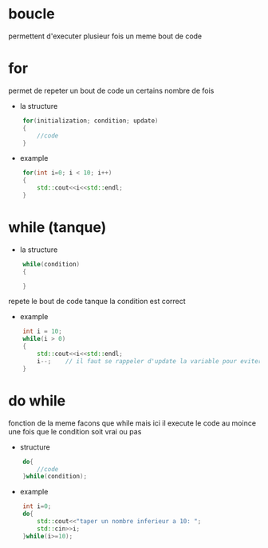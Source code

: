 # boucle

permettent d'executer plusieur fois un meme bout de code  

# for
permet de repeter un bout de code un certains nombre de fois
- la structure
```cpp
    for(initialization; condition; update)
    {
        //code   
    }
```
- example
```cpp
    for(int i=0; i < 10; i++)
    {
        std::cout<<i<<std::endl;
    }
```

# while (tanque)

- la structure
```cpp
    while(condition)
    {

    }
```
repete le bout de code tanque la condition est correct
- example
```cpp
    int i = 10;
    while(i > 0)
    {
        std::cout<<i<<std::endl;
        i--;    // il faut se rappeler d'update la variable pour eviter une bouche infinie
    }
```


# do while
fonction de la meme facons que while mais ici il execute le code au moince une fois que le condition soit vrai ou pas
- structure
```cpp
    do{
        //code
    }while(condition);
```

- example
```cpp
    int i=0;
    do{
        std::cout<<"taper un nombre inferieur a 10: ";
        std::cin>>i;
    }while(i>=10);
```